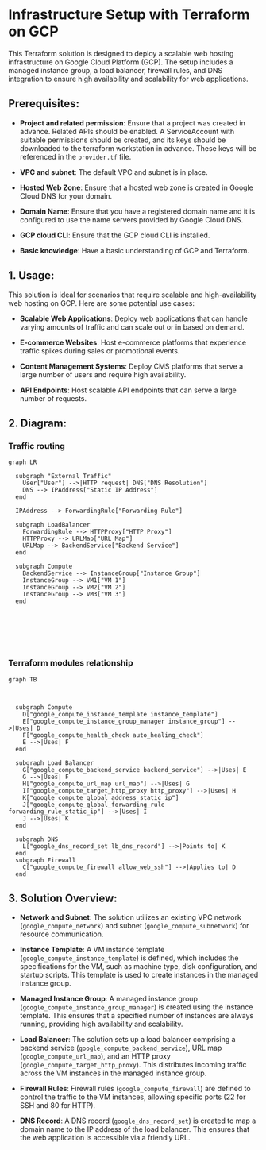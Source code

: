 # Infrastructure Setup with Terraform on GCP

This Terraform solution is designed to deploy a scalable web hosting infrastructure on Google Cloud Platform (GCP). The setup includes a managed instance group, a load balancer, firewall rules, and DNS integration to ensure high availability and scalability for web applications.

## Prerequisites:

- **Project and related permission**: Ensure that a project was created in advance. Related APIs should be enabled. A ServiceAccount with suitable permissions should be created, and its keys should be downloaded to the terraform workstation in advance. These keys will be referenced in the `provider.tf` file.
  
- **VPC and subnet**: The default VPC and subnet is in place.
- **Hosted Web Zone**: Ensure that a hosted web zone is created in Google Cloud DNS for your domain.
  
- **Domain Name**: Ensure that you have a registered domain name and it is configured to use the name servers provided by Google Cloud DNS.
  
- **GCP cloud CLI**: Ensure that the GCP cloud CLI is installed.
  
- **Basic knowledge**: Have a basic understanding of GCP and Terraform.

## 1. Usage:

This solution is ideal for scenarios that require scalable and high-availability web hosting on GCP. Here are some potential use cases:

- **Scalable Web Applications**: Deploy web applications that can handle varying amounts of traffic and can scale out or in based on demand.
  
- **E-commerce Websites**: Host e-commerce platforms that experience traffic spikes during sales or promotional events.
  
- **Content Management Systems**: Deploy CMS platforms that serve a large number of users and require high availability.
  
- **API Endpoints**: Host scalable API endpoints that can serve a large number of requests.

## 2. Diagram:
### Traffic routing
```mermaid
graph LR

  subgraph "External Traffic"
    User["User"] -->|HTTP request| DNS["DNS Resolution"]
    DNS --> IPAddress["Static IP Address"]
  end
  
  IPAddress --> ForwardingRule["Forwarding Rule"]
  
  subgraph LoadBalancer
    ForwardingRule --> HTTPProxy["HTTP Proxy"]
    HTTPProxy --> URLMap["URL Map"]
    URLMap --> BackendService["Backend Service"]
  end
  
  subgraph Compute
    BackendService --> InstanceGroup["Instance Group"]
    InstanceGroup --> VM1["VM 1"]
    InstanceGroup --> VM2["VM 2"]
    InstanceGroup --> VM3["VM 3"]
  end







```
### Terraform modules relationship


```mermaid
graph TB



  subgraph Compute
    D["google_compute_instance_template instance_template"]
    E["google_compute_instance_group_manager instance_group"] -->|Uses| D
    F["google_compute_health_check auto_healing_check"]
    E -->|Uses| F
  end

  subgraph Load Balancer
    G["google_compute_backend_service backend_service"] -->|Uses| E
    G -->|Uses| F
    H["google_compute_url_map url_map"] -->|Uses| G
    I["google_compute_target_http_proxy http_proxy"] -->|Uses| H
    K["google_compute_global_address static_ip"]
    J["google_compute_global_forwarding_rule forwarding_rule_static_ip"] -->|Uses| I
    J -->|Uses| K
  end
  
  subgraph DNS
    L["google_dns_record_set lb_dns_record"] -->|Points to| K
  end
  subgraph Firewall
    C["google_compute_firewall allow_web_ssh"] -->|Applies to| D
  end

```

## 3. Solution Overview:

- **Network and Subnet**: The solution utilizes an existing VPC network (`google_compute_network`) and subnet (`google_compute_subnetwork`) for resource communication.
  
- **Instance Template**: A VM instance template (`google_compute_instance_template`) is defined, which includes the specifications for the VM, such as machine type, disk configuration, and startup scripts. This template is used to create instances in the managed instance group.
  
- **Managed Instance Group**: A managed instance group (`google_compute_instance_group_manager`) is created using the instance template. This ensures that a specified number of instances are always running, providing high availability and scalability.
  
- **Load Balancer**: The solution sets up a load balancer comprising a backend service (`google_compute_backend_service`), URL map (`google_compute_url_map`), and an HTTP proxy (`google_compute_target_http_proxy`). This distributes incoming traffic across the VM instances in the managed instance group.
  
- **Firewall Rules**: Firewall rules (`google_compute_firewall`) are defined to control the traffic to the VM instances, allowing specific ports (22 for SSH and 80 for HTTP).
  
- **DNS Record**: A DNS record (`google_dns_record_set`) is created to map a domain name to the IP address of the load balancer. This ensures that the web application is accessible via a friendly URL.
